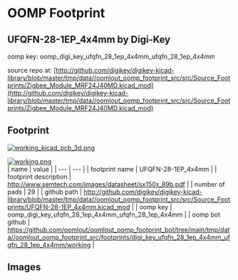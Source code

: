 # OOMP Footprint  
## UFQFN-28-1EP_4x4mm  by Digi-Key  
  
oomp key: oomp_digi_key_ufqfn_28_1ep_4x4mm_ufqfn_28_1ep_4x4mm  
  
source repo at: [http://github.com/digikey/digikey-kicad-library/blob/master/tmp/data//oomlout_oomp_footprint_src/src/Source_Footprints/Zigbee_Module_MRF24J40MD.kicad_mod](http://github.com/digikey/digikey-kicad-library/blob/master/tmp/data//oomlout_oomp_footprint_src/src/Source_Footprints/Zigbee_Module_MRF24J40MD.kicad_mod)  
## Footprint  
  
[![working_kicad_pcb_3d.png](working_kicad_pcb_3d_600.png)](working_kicad_pcb_3d.png)  
  
[![working.png](working_600.png)](working.png)  
| name | value | 
| --- | --- | 
| footprint name | UFQFN-28-1EP_4x4mm | 
| footprint description | http://www.semtech.com/images/datasheet/sx150x_89b.pdf | 
| number of pads | 29 | 
| github path | http://github.com/digikey/digikey-kicad-library/blob/master/tmp/data//oomlout_oomp_footprint_src/src/Source_Footprints/UFQFN-28-1EP_4x4mm.kicad_mod | 
| oomp key | oomp_digi_key_ufqfn_28_1ep_4x4mm_ufqfn_28_1ep_4x4mm | 
| oomp bot github | https://github.com/oomlout/oomlout_oomp_footprint_bot/tree/main/tmp/data//oomlout_oomp_footprint_src/footprints/digi_key_ufqfn_28_1ep_4x4mm_ufqfn_28_1ep_4x4mm/working | 
## Images  
